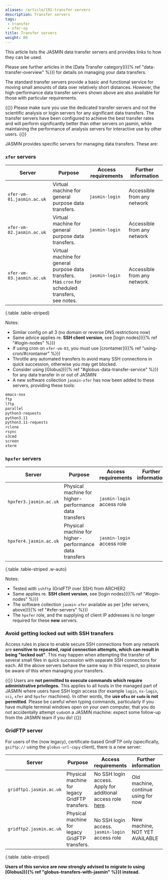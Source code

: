 ```yaml
---
aliases: /article/192-transfer-servers
description: Transfer servers
tags: 
 - transfer
 - xfer-sp
title: Transfer servers
weight: 80
---
```


This article lists the JASMIN data transfer servers and provides links to how
they can be used.

Please see further articles in the [Data Transfer category]({{% ref "data-transfer-overview" %}}) for details on managing your data transfers.

The standard transfer servers provide a basic and functional service for
moving small amounts of data over relatively short distances. However, the
high-performance data transfer servers shown above are also available for
those with particular requirements.

{{<alert alert-type="info" >}}
Please make sure you use the dedicated transfer servers and not the scientific
analysis or login servers for any significant data transfers. The transfer servers have been configured to achieve the best transfer rates and will perform significantly better than other servers on jasmin, while maintaining the performance of analysis servers for interactive use by other users.
{{</alert>}}

JASMIN provides specific servers for managing data transfers. These are:

### `xfer` servers

Server  |  Purpose  |  Access requirements  |  Further information  
---|---|---|---  
`xfer-vm-01.jasmin.ac.uk` |  Virtual machine for general purpose data transfers.  |`jasmin-login` | Accessible from any network
`xfer-vm-02.jasmin.ac.uk` |  Virtual machine for general purpose data transfers.  |`jasmin-login` | Accessible from any network
`xfer-vm-03.jasmin.ac.uk` |  Virtual machine for general purpose data transfers.<br>Has `cron` for scheduled transfers, see notes.  | `jasmin-login`| Accessible from any network.
{.table .table-striped}

Notes:

- Similar config on all 3 (no domain or reverse DNS restrictions now)
- Same advice applies re. **SSH client version**, see [login nodes]({{% ref "#login-nodes" %}})
- If using cron on `xfer-vm-03`, you must use [crontamer]({{% ref "using-cron/#crontamer" %}})
- Throttle any automated transfers to avoid many SSH connections in quick succession, otherwise you may get blocked.
- Consider using [Globus]({{% ref "#globus-data-transfer-service" %}}) for any data transfer in or out of JASMIN
- A new software collection `jasmin-xfer` has now been added to these servers, providing these tools:

```txt
emacs-nox
ftp
lftp
parallel
python3-requests
python3.11
python3.11-requests
rclone
rsync
s3cmd
screen
xterm
```

### `hpxfer` servers

Server  |  Purpose  |  Access requirements  |  Further information  
---|---|---|---  
`hpxfer3.jasmin.ac.uk` | Physical machine for higher-performance data transfers | `jasmin-login` access role | 
`hpxfer4.jasmin.ac.uk` | Physical machine for higher-performance data transfers | `jasmin-login` access role | 
{.table .table-striped .w-auto}

Notes:

- Tested with `sshftp` (GridFTP over SSH) from ARCHER2
- Same applies re. **SSH client version**, see [login nodes]({{% ref "#login-nodes" %}})
- The software collection `jasmin-xfer` available as per [xfer servers, above]({{% ref "#xfer-servers" %}})
- The `hpxfer` role, and the supplying of client IP addresses is no longer required for these **new** servers.

### Avoid getting locked out with SSH transfers

Access rules in place to enable secure SSH connections from any network are
**sensitive to repeated, rapid connection attempts, which can result in being "locked out"**.
This may happen when attempting the transfer of several small files in quick succession with separate SSH
connections for each.
All the above servers behave the same way in this respect, so please be aware of this when
managing your transfers.

{{<alert alert-type="danger" >}}
Users are **not permitted to execute commands which require
administrative privileges.** This applies to all hosts in the managed part of
JASMIN where users have SSH login access (for example `login`, `nx-login`,
`sci`, `xfer` and `hpxfer` machines). In other words, the **use of`su` or
`sudo` is not permitted**. Please be careful when typing commands,
particularly if you have multiple terminal windows open on your own computer,
that you do not accidentally attempt `sudo`on a JASMIN machine: expect some
follow-up from the JASMIN team if you do!
{{</alert>}}

### GridFTP server

For users of the (now legacy), certificate-based GridFTP only (specifically, `gsiftp://` using the `globus-url-copy` client), there is a new server:

Server  |  Purpose  |  Access requirements  |  Further information  
---|---|---|---  
`gridftp1.jasmin.ac.uk` | Physical machine for legacy GridFTP transfers.  | No SSH login access.<br>Apply for additional access role [here](https://accounts.jasmin.ac.uk/services/additional_services/hpxfer). | Old machine, continue using for now
`gridftp2.jasmin.ac.uk` | Physical machine for legacy GridFTP transfers. | No SSH login access.<br>`jasmin-login` access role | New machine, NOT YET AVAILABLE
{.table .table-striped}

**Users of this service are now strongly advised to migrate to using [Globus]({{% ref "globus-transfers-with-jasmin" %}}) instead.**

